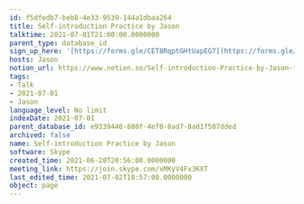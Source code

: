 ```yaml
---
id: f5dfedb7-beb8-4e33-9539-144a1dbaa264
title: Self-introduction Practice by Jason
talktime: 2021-07-01T21:00:00.0000000
parent_type: database_id
sign_up_here: '[https://forms.gle/CET8RqptGHtUapEG7](https://forms.gle/CET8RqptGHtUapEG7)'
hosts: Jason
notion_url: https://www.notion.so/Self-introduction-Practice-by-Jason-f5dfedb7beb84e339539144a1dbaa264
tags:
- Talk
- 2021-07-01
- Jason
language_level: No limit
indexDate: 2021-07-01
parent_database_id: e9339446-880f-4ef0-8ad7-8ad1f507dded
archived: false
name: Self-introduction Practice by Jason
software: Skype
created_time: 2021-06-28T20:56:00.0000000
meeting_link: https://join.skype.com/xMKyV4Fx3KXT
last_edited_time: 2021-07-02T18:57:00.0000000
object: page
---
```







